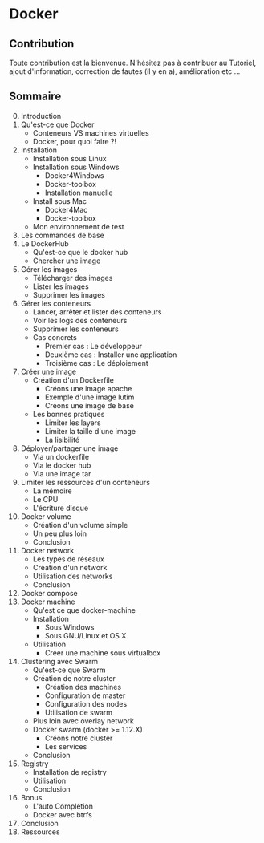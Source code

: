 # Docker

## Contribution
Toute contribution est la bienvenue.
N'hésitez pas à contribuer au Tutoriel, ajout d'information, correction de fautes (il y en a), amélioration etc ...

## Sommaire
0. Introduction
0. Qu'est-ce que Docker
   * Conteneurs VS machines virtuelles
   * Docker, pour quoi faire ?!
0. Installation
   * Installation sous Linux
   * Installation sous Windows
      * Docker4Windows
      * Docker-toolbox
      * Installation manuelle
   * Install sous Mac
      * Docker4Mac
      * Docker-toolbox
   * Mon environnement de test
0. Les commandes de base
0. Le DockerHub
   * Qu'est-ce que le docker hub
   * Chercher une image
0. Gérer les images
   * Télécharger des images
   * Lister les images
   * Supprimer les images
0. Gérer les conteneurs
   * Lancer, arrêter et lister des conteneurs
   * Voir les logs des conteneurs
   * Supprimer les conteneurs
   * Cas concrets
      * Premier cas : Le développeur
      * Deuxième cas : Installer une application
      * Troisième cas : Le déploiement
0. Créer une image 
   * Création d'un Dockerfile
      * Créons une image apache
      * Exemple d'une image lutim
      * Créons une image de base
   * Les bonnes pratiques
      * Limiter les layers
      * Limiter la taille d'une image
      * La lisibilité
0. Déployer/partager une image
   * Via un dockerfile
   * Via le docker hub
   * Via une image tar
0. Limiter les ressources d'un conteneurs
   * La mémoire
   * Le CPU
   * L'écriture disque
0. Docker volume
   * Création d'un volume simple
   * Un peu plus loin
   * Conclusion
0. Docker network
   * Les types de réseaux
   * Création d'un network
   * Utilisation des networks
   * Conclusion
0. Docker compose
0. Docker machine
   * Qu'est ce que docker-machine
   * Installation
      * Sous Windows
      * Sous GNU/Linux et OS X
   * Utilisation
      * Créer une machine sous virtualbox
0. Clustering avec Swarm
   * Qu'est-ce que Swarm
   * Création de notre cluster
      * Création des machines
      * Configuration de master
      * Configuration des nodes
      * Utilisation de swarm
   * Plus loin avec overlay network
   * Docker swarm (docker >= 1.12.X)
      * Créons notre cluster
      * Les services
   * Conclusion
0. Registry
   * Installation de registry
   * Utilisation
   * Conclusion
0. Bonus
   * L'auto Complétion
   * Docker avec btrfs
0. Conclusion
0. Ressources


